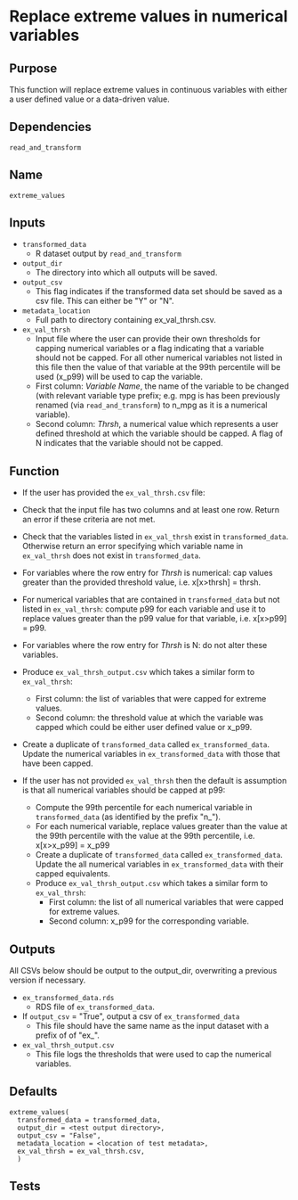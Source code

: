 # Replace extreme values in numerical variables

## Purpose
This function will replace extreme values in continuous variables with either a user defined value or a data-driven value.

## Dependencies
`read_and_transform`

## Name
`extreme_values`

## Inputs
* `transformed_data`
  * R dataset output by `read_and_transform`
* `output_dir`
  * The directory into which all outputs will be saved.
* `output_csv`
  * This flag indicates if the transformed data set should be saved as a csv file. This can either be "Y" or "N".
* `metadata_location`
  * Full path to directory containing ex_val_thrsh.csv.
* `ex_val_thrsh`
    * Input file where the user can provide their own thresholds for capping numerical variables or a flag indicating that a variable should not be capped. For all other numerical variables not listed in this file then the value of that variable at the 99th percentile will be used (x_p99) will be used to cap the variable.
    * First column: _Variable Name_, the name of the variable to be changed (with relevant variable type prefix; e.g. mpg is has been previously renamed (via `read_and_transform`) to n_mpg as it is a numerical variable).
    * Second column: _Thrsh_, a numerical value which represents a user defined threshold at which the variable should be capped. A flag of N indicates that the variable should not be capped.


## Function  
* If the user has provided the `ex_val_thrsh.csv` file:
 * Check that the input file has two columns and at least one row. Return an error if these criteria are not met.
 * Check that the variables listed in `ex_val_thrsh` exist in `transformed_data`. Otherwise return an error specifying which variable name in `ex_val_thrsh` does not exist in `transformed_data`.
 * For variables where the row entry for _Thrsh_ is numerical: cap values greater than the provided threshold value, i.e. x[x>thrsh] = thrsh.
 * For numerical variables that are contained in `transformed_data` but not listed in `ex_val_thrsh`:  compute p99 for each variable and use it to replace values greater than the p99 value for that variable, i.e. x[x>p99] = p99.
 * For variables where the row entry for _Thrsh_ is N: do not alter these variables.
 * Produce `ex_val_thrsh_output.csv` which takes a similar form to `ex_val_thrsh`:
   * First column: the list of variables that were capped for extreme values.
   * Second column: the threshold value at which the variable was capped which could be either user defined value or x_p99.
 * Create a duplicate of `transformed_data` called `ex_transformed_data`. Update the numerical variables in `ex_transformed_data` with those that have been capped.

* If the user has not provided `ex_val_thrsh` then the default is assumption is that all numerical variables should be capped at p99:
  * Compute the 99th percentile for each numerical variable in `transformed_data` (as identified by the prefix "n_").
  * For each numerical variable, replace values greater than the value at the 99th percentile with the value at the 99th percentile, i.e. x[x>x_p99] = x_p99
  * Create a duplicate of `transformed_data` called `ex_transformed_data`. Update the all numerical variables in `ex_transformed_data` with their capped equivalents.
  * Produce `ex_val_thrsh_output.csv` which takes a similar form to `ex_val_thrsh`:
    * First column: the list of all numerical variables that were capped for extreme values.
    * Second column: x_p99 for the corresponding variable.

## Outputs
All CSVs below should be output to the output_dir, overwriting a previous version if necessary.

* `ex_transformed_data.rds`
  * RDS file of `ex_transformed_data`.
* If `output_csv` = "True", output a csv of `ex_transformed_data`
  * This file should have the same name as the input dataset with a prefix of of "ex\_".
* `ex_val_thrsh_output.csv`
  * This file logs the thresholds that were used to cap the numerical variables.
## Defaults
```
extreme_values(
  transformed_data = transformed_data,
  output_dir = <test output directory>,
  output_csv = "False",
  metadata_location = <location of test metadata>,
  ex_val_thrsh = ex_val_thrsh.csv,
  )  
```
## Tests
